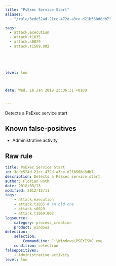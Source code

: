 ```yaml
---
title: "PsExec Service Start"
aliases:
  - "/rule/3ede524d-21cc-472d-a3ce-d21b568d8db7"

tags:
  - attack.execution
  - attack.t1035
  - attack.s0029
  - attack.t1569.002





level: low



date: Wed, 16 Jan 2019 23:36:31 +0100


---
```


Detects a PsExec service start

<!--more-->


## Known false-positives

* Administrative activity




## Raw rule
```yaml
title: PsExec Service Start
id: 3ede524d-21cc-472d-a3ce-d21b568d8db7
description: Detects a PsExec service start
author: Florian Roth
date: 2018/03/13
modified: 2012/12/11
tags:
    - attack.execution
    - attack.t1035 # an old one
    - attack.s0029
    - attack.t1569.002
logsource:
    category: process_creation
    product: windows
detection:
    selection:
        CommandLine: C:\Windows\PSEXESVC.exe
    condition: selection
falsepositives:
    - Administrative activity
level: low

```
